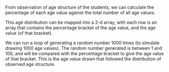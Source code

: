 From observation of age structure of the students, we can calculate the percentage of each age value against the total
number of all age values.

This age distribution can be mapped into a 2-d array, with each row is an array that contains the percentage bracket of
the age value, and the age value (of that bracket).

We can run a loop of generating a random number 1000 times (to simulate drawing 1000 age values). The random number
generated is between 1 and 100, and will be compared with the percentage bracket to give the age value of that bracket.
This is the age value drawn that followed the distribution of observed age structure.